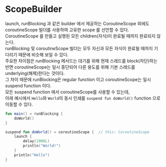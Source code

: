 # ScopeBuilder

launch, runBlocking 과 같은 builder 에서 제공하는 CoroutineScope 외에도 coroutineScope 빌더를 사용하여 고유한 scope 를 선언할 수 있다.  
CoroutineScope 를 만들고 실행된 모든 children(자식)이 완료될 때까지 완료되지 않는다.  
runBlocking 및 coroutineScope 빌더는 모두 자신과 모든 자식이 완료될 때까지 기다리기 때문에 비슷해 보일 수 있다.  
주요한 차이점은 runBlocking 메서드는 대기를 위해 현재 스레드를 block(차단)하는 반면 coroutineScope는 일시 중단되어 다른 용도를 위해 기본 스레드를 underlying(해제)한다는 것이다.  
그 차이 때문에 runBlocking은 regular function 이고 coroutineScope는 일시 suspend function 이다.  
모든 suspend function 에서 coroutineScope를 사용할 수 있는데,  
아래 예시에서 `Hello`와 `World`의 동시 인쇄를 `suspend fun doWorld()` function 으로 이동할 수 있다.  

```kotlin
fun main() = runBlocking {
    doWorld()
}

suspend fun doWorld() = coroutineScope {  // this: CoroutineScope
    launch {
        delay(1000L)
        println("World!")
    }
    println("Hello")
}
```

